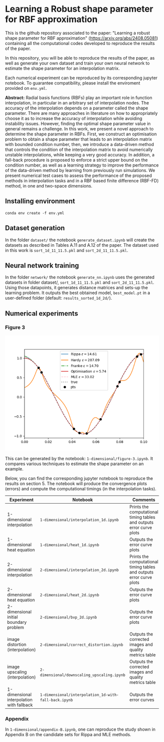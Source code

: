 # Learning a Robust shape parameter for RBF approximation

This is the github repository associated to the paper: "Learning a robust shape parameter for RBF approximation" (https://arxiv.org/abs/2408.05081) containing all the computational codes developed to reproduce the results of the paper.

In this repository, you will be able to reproduce the results of the paper, as well as generate your own dataset and train your own neural network to estimate the shape parameter for an interpolation matrix.

Each numerical experiment can be reproduced by its corresponding jupyter notebook. To guarantee compatibility, please install the enviroment provided on ``env.yml``.


**Abstract:** Radial basis functions (RBFs) play an important role in function interpolation, in particular in an arbitrary set of interpolation nodes. The accuracy of the interpolation depends on a parameter called the shape parameter. There are many approaches in literature on how to appropriately choose it as to increase the accuracy of interpolation while avoiding instability issues. However, finding the optimal shape parameter value in general remains a challenge. In this work, we present a novel approach to determine the shape parameter in RBFs. First, we construct an optimisation problem to obtain a shape parameter that leads to an interpolation matrix with bounded condition number, then, we introduce a data-driven method that controls the condition of the interpolation matrix to avoid numerically unstable interpolations, while keeping a very good accuracy. In addition, a fall-back procedure is proposed to enforce a strict upper bound on the condition number, as well as a learning strategy to improve the performance of the data-driven method by learning from previously run simulations. We present numerical test cases to assess the performance of the proposed methods in interpolation tasks and in a RBF based finite difference (RBF-FD) method, in one and two-space dimensions.

## Installing environment

~~~
conda env create -f env.yml
~~~

## Dataset generation
In the folder ``dataset/`` the notebook ``generate_dataset.ipynb`` will create the datasets as described in Tables A.11 and A.12 of the paper. The dataset used in this work is ``sort_1d_11_11.5.pkl`` and ``sort_2d_11_11.5.pkl``.

## Neural network training
In the folder ``network/`` the notebook ``generate_nn.ipynb`` uses the generated datasets in folder dataset/, ``sort_1d_11_11.5.pkl`` and ``sort_2d_11_11.5.pkl``.
Using those datapoints, it generates distance matrices and sets-up the learning problem. 
It outputs the best obtained model, ``best_model.pt`` in a user-defined folder (default: ``results_sorted_1d_2d/``).

## Numerical experiments
### Figure 3
![/images/range0.1_test_stability_inf_interval_NEW.png](https://github.com/hanveiga/RBF-shape-parameter-NN/blob/main/images/range0.1_test_stability_inf_interval_NEW.png)

This can be generated by the notebook: ``1-dimensional/figure-3.ipynb``. It compares various techniques to estimate the shape parameter on an example.

Below, you can find the corresponding jupyter notebook to reproduce the results on section 5. The notebook will produce the convergence plots (errors) and compute the computational timings (in the interpolation tasks). 

| Experiment   | Notebook  | Comments |
|---|---|---|
|1-dimensional interpolation   | ``1-dimensional/interpolation_1d.ipynb``   |   Prints the computational timing tables and outputs error curve plots |
|1-dimensional heat equation   |  ``1-dimensional/heat_1d.ipynb``  | Outputs the error curve plots |
|2-dimensional interpolation   | ``2-dimensional/interpolation_2d.ipynb``   | Prints the computational timing tables and outputs error curve plots|
|2-dimensional heat equation   |  ``2-dimensional/heat_2d.ipynb`` |  Outputs the error curve plots |
|2-dimensional initial boundary problem   |   ``2-dimensional/bvp_2d.ipynb`` |  Outputs the error curve plots  |
|image distortion (interpolation)   |   ``2-dimensional/correct_distortion.ipynb`` |  Outputs the corrected images and quality metrics table|
|image upscaling (interpolation)   |   ``2-dimensional/downscaling_upscaling.ipynb`` |  Outputs the corrected images and quality metrics table |
|1-dimensional interpolation with fallback   |  ``1-dimensional/interpolation_1d-with-fall-back.ipynb``  | Outputs the error curves|

### Appendix 
In ``1-dimensional/appendix-B.ipynb``, one can reproduce the study shown in Appendix B on the candidate sets for Rippa and MLE methods.
